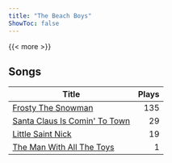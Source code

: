 ```yaml
---
title: "The Beach Boys"
ShowToc: false
---
```


{{< more >}}

## Songs
Title | Plays 
----- | -----: 
[Frosty The Snowman](/songs/frosty-the-snowman) | 135
[Santa Claus Is Comin' To Town](/songs/santa-claus-is-comin-to-town) | 29
[Little Saint Nick](/songs/little-saint-nick) | 19
[The Man With All The Toys](/songs/the-man-with-all-the-toys) | 1

